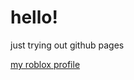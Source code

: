 # hello!

just trying out github pages

[my roblox profile](https://www.roblox.com/users/1957832490/profile)
